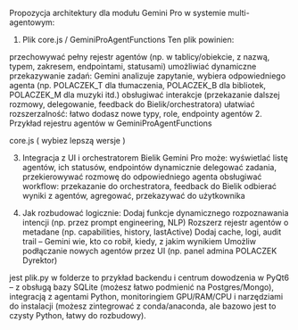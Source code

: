 Propozycja architektury dla modułu Gemini Pro w systemie multi-agentowym:
1. Plik core.js / GeminiProAgentFunctions
Ten plik powinien:

przechowywać pełny rejestr agentów (np. w tablicy/obiekcie, z nazwą, typem, zakresem, endpointami, statusami)
umożliwiać dynamiczne przekazywanie zadań: Gemini analizuje zapytanie, wybiera odpowiedniego agenta (np. POLACZEK_T dla tłumaczenia, POLACZEK_B dla bibliotek, POLACZEK_M dla muzyki itd.)
obsługiwać interakcje (przekazanie dalszej rozmowy, delegowanie, feedback do Bielik/orchestratora)
ułatwiać rozszerzalność: łatwo dodasz nowe typy, role, endpointy agentów
2. Przykład rejestru agentów w GeminiProAgentFunctions

core.js  (  wybiez lepszą wersje )


 3. Integracja z UI i orchestratorem Bielik
Gemini Pro może:
wyświetlać listę agentów, ich statusów, endpointów
dynamicznie delegować zadania, przekierowywać rozmowę do odpowiedniego agenta
obsługiwać workflow: przekazanie do orchestratora, feedback do Bielik
odbierać wyniki z agentów, agregować, przekazywać do użytkownika

4. Jak rozbudować logicznie:
Dodaj funkcje dynamicznego rozpoznawania intencji (np. przez prompt engineering, NLP)
Rozszerz rejestr agentów o metadane (np. capabilities, history, lastActive)
Dodaj cache, logi, audit trail – Gemini wie, kto co robił, kiedy, z jakim wynikiem
Umożliw podłączanie nowych agentów przez UI (np. panel admina POLACZEK Dyrektor)

jest plik.py w folderze to przykład backendu i centrum dowodzenia w PyQt6 – z obsługą bazy SQLite (możesz łatwo podmienić na Postgres/Mongo), integracją z agentami Python, monitoringiem GPU/RAM/CPU i narzędziami do instalacji (możesz zintegrować z conda/anaconda, ale bazowo jest to czysty Python, łatwy do rozbudowy).

